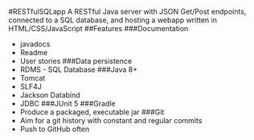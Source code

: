 #RESTfulSQLapp
A RESTful Java server with JSON Get/Post endpoints, connected to a SQL database, and hosting a webapp written in HTML/CSS/JavaScript
##Features
###Documentation 
- javadocs
- Readme
- User stories
###Data persistence
- RDMS - SQL Database
###Java 8+
- Tomcat
- SLF4J
- Jackson Databind
- JDBC
###JUnit 5
###Gradle
- Produce a packaged, executable jar
###Git
- Aim for a git history with constant and regular commits 
- Push to GitHub often